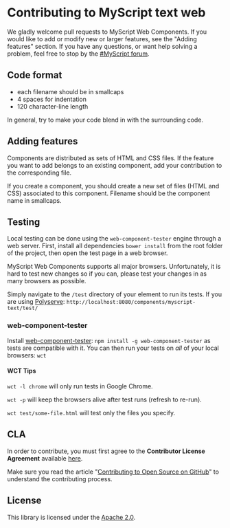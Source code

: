 # Contributing to MyScript text web

We gladly welcome pull requests to MyScript Web Components. If you would like to add or modify new or larger features, see the "Adding features" section.
If you have any questions, or want help solving a problem, feel free to stop by the [#MyScript forum](https://dev.myscript.com/support/forum/).

## Code format

* each filename should be in smallcaps
* 4 spaces for indentation
* 120 character-line length

In general, try to make your code blend in with the surrounding code.

## Adding features

Components are distributed as sets of HTML and CSS files. If the feature you want to add belongs to an existing component, add your contribution to the corresponding file.

If you create a component, you should create a new set of files (HTML and CSS) associated to this component. Filename should be the component name in smallcaps.

## Testing

Local testing can be done using the `web-component-tester` engine through a web server. First, install all dependencies `bower install` from the root folder of the project, then open the test page in a web browser.

MyScript Web Components supports all major browsers. Unfortunately, it is hard to test new changes so if you can, please test your changes in as many browsers as possible.

Simply navigate to the `/test` directory of your element to run its tests. If
you are using [Polyserve](https://github.com/PolymerLabs/polyserve): `http://localhost:8080/components/myscript-text/test/`

### web-component-tester

Install [web-component-tester](https://github.com/Polymer/web-component-tester): `npm install -g web-component-tester` as tests are compatible with it. You can then run your tests on *all* of your local browsers: `wct`

#### WCT Tips

`wct -l chrome` will only run tests in Google Chrome.

`wct -p` will keep the browsers alive after test runs (refresh to re-run).

`wct test/some-file.html` will test only the files you specify.

## CLA

In order to contribute, you must first agree to the **Contributor License Agreement** available [here](http://goo.gl/forms/YyzZ9VSvYG).

Make sure you read the article "[Contributing to Open Source on GitHub](https://guides.github.com/activities/contributing-to-open-source/)" to understand the contributing process.


## License

This library is licensed under the [Apache 2.0](http://opensource.org/licenses/Apache-2.0).
